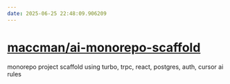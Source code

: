 ```yaml
---
date: 2025-06-25 22:48:09.906209
---
```


# [maccman/ai-monorepo-scaffold](https://github.com/maccman/ai-monorepo-scaffold)

monorepo project scaffold using turbo, trpc, react, postgres, auth, cursor ai rules